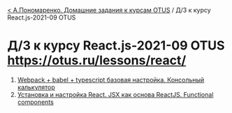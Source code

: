 [< А.Пономаренко. Домашние задания к курсам OTUS](../README.md) / Д/З к курсу React.js-2021-09 OTUS
# Д/З к курсу React.js-2021-09 OTUS https://otus.ru/lessons/react/

1. [Webpack + babel + typescript базовая настройка. Консольный калькулятор](react-2021-09-hw01/README.md)
2. [Установка и настройка React. JSX как основа ReactJS. Functional components](react-2021-09-hw02/README.md)
